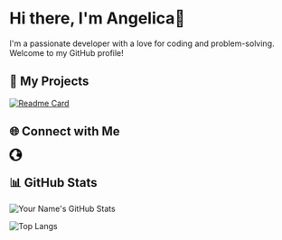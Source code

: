 # Hi there, I'm Angelica👋

I'm a passionate developer with a love for coding and problem-solving. Welcome to my GitHub profile!

## 🚀 My Projects

[![Readme Card](https://github-readme-stats.vercel.app/api/pin/?username=angelicacamboim&repo=pokemon-react&theme=dracula)](https://github.com/angelicacamboim/pokemon-react)

## 🌐 Connect with Me

[<img align="left" alt="Website" width="22px" src="https://raw.githubusercontent.com/iconic/open-iconic/master/svg/globe.svg" />](https://yourwebsite.com)


<br />

## 📊 GitHub Stats

![Your Name's GitHub Stats](https://github-readme-stats.vercel.app/api?username=angelicacamboim&show_icons=true&theme=dracula)

![Top Langs](https://github-readme-stats.vercel.app/api/top-langs/?username=angelicacamboim&hide_progress=true&theme=dracula)

